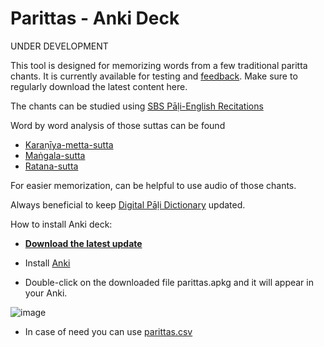 # Parittas - Anki Deck

UNDER DEVELOPMENT

This tool is designed for memorizing words from a few traditional paritta chants. It is currently available for testing and [feedback](https://docs.google.com/forms/d/e/1FAIpQLScNC5v2gQbBCM3giXfYIib9zrp-WMzwJuf_iVXEMX2re4BFFw/viewform?usp=pp_url&amp;entry.1433863141=SBS-study-tools). Make sure to regularly download the latest content here.

The chants can be studied using [SBS Pāḷi-English Recitations](https://sasanarakkha.org/2019/09/08/sbs-pali-english-recitations/)

Word by word analysis of those suttas can be found 

- [Karaṇīya-metta-sutta](https://docs.google.com/document/d/1iLTSvK02-i-V2EfiMOXs_z8X-Tf2as06dVe2AuYBREo/)
- [Maṅgala-sutta](https://docs.google.com/document/d/1U96ujGucaUwKziqm0FNCg4u2e55oGH2ZGMP1IEsuZoQ/)
- [Ratana-sutta](https://docs.google.com/document/d/1GE9J6Ws1ezWHxGQ5hJeFabPIoHONt7Gzrt86UNYNR4s/)

For easier memorization, can be helpful to use audio of those chants.

Always beneficial to keep [Digital Pāḷi Dictionary](https://digitalpalidictionary.github.io/) updated.

How to install Anki deck:

- **[Download the latest update](https://github.com/sasanarakkha/study-tools/releases/latest/download/parittas.apkg)**

- Install [Anki](https://apps.ankiweb.net/)

- Double-click on the downloaded file parittas.apkg and it will appear in your Anki.

![image](https://github.com/sasanarakkha/study-tools/assets/39419221/0a69cd5b-54f5-4832-9b09-29b332c24758)

- In case of need you can use [parittas.csv](https://github.com/sasanarakkha/study-tools/releases/latest/download/parittas.csv)
